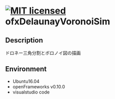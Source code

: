[![MIT licensed](https://img.shields.io/badge/license-MIT-blue.svg)](LICENSE)
ofxDelaunayVoronoiSim
====

## Description
ドロネー三角分割とボロノイ図の描画

## Environment
* Ubuntu16.04
* openFrameworks v0.10.0
* visualstudio code



